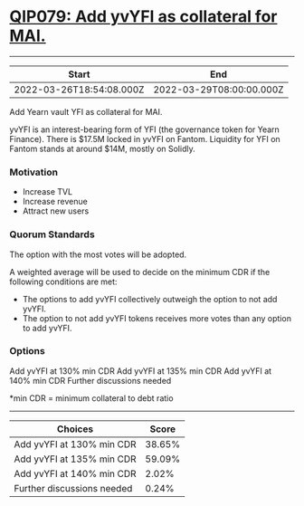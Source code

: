 
# [QIP079: Add yvYFI as collateral for MAI.](https://snapshot.org/#/qidao.eth/proposal/0x1ffa5b06ff6ab837324ab081d5bcce56668921dbcd71b9fe304b7da6f240785c)

---
| Start | End |
| --- | --- |
| 2022-03-26T18:54:08.000Z | 2022-03-29T08:00:00.000Z |


Add Yearn vault YFI as collateral for MAI.

yvYFI is an interest-bearing form of YFI (the governance token for Yearn Finance). There is $17.5M locked in yvYFI on Fantom. Liquidity for YFI on Fantom stands at around $14M, mostly on Solidly.

### Motivation

* Increase TVL
* Increase revenue
* Attract new users

### Quorum Standards

The option with the most votes will be adopted.

A weighted average will be used to decide on the minimum CDR if the following conditions are met:

* The options to add yvYFI collectively outweigh the option to not add yvYFI.
* The option to not add yvYFI tokens receives more votes than any option to add yvYFI.

### Options
Add yvYFI at 130% min CDR
Add yvYFI at 135% min CDR
Add yvYFI at 140% min CDR
Further discussions needed

*min CDR = minimum collateral to debt ratio

---
| Choices | Score |
| --- | --- |
| Add yvYFI at 130% min CDR | 38.65% |
| Add yvYFI at 135% min CDR | 59.09% |
| Add yvYFI at 140% min CDR | 2.02% |
| Further discussions needed | 0.24% |

